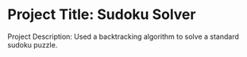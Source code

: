 # Project Title: Sudoku Solver

Project Description: Used a backtracking algorithm to solve a standard sudoku puzzle.
